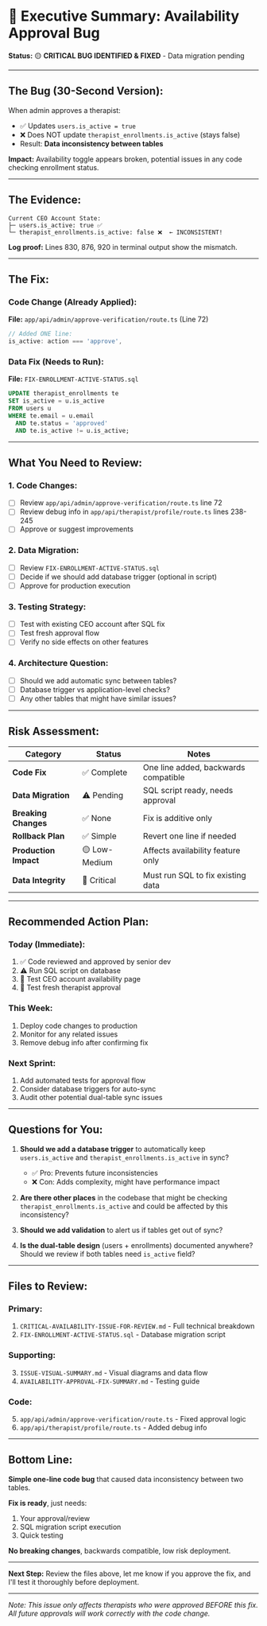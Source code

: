 # 🎯 Executive Summary: Availability Approval Bug

**Status:** 🟡 **CRITICAL BUG IDENTIFIED & FIXED** - Data migration pending

---

## **The Bug (30-Second Version):**

When admin approves a therapist:
- ✅ Updates `users.is_active = true`
- ❌ Does NOT update `therapist_enrollments.is_active` (stays false)
- Result: **Data inconsistency between tables**

**Impact:** Availability toggle appears broken, potential issues in any code checking enrollment status.

---

## **The Evidence:**

```
Current CEO Account State:
├─ users.is_active: true ✅
└─ therapist_enrollments.is_active: false ❌  ← INCONSISTENT!
```

**Log proof:** Lines 830, 876, 920 in terminal output show the mismatch.

---

## **The Fix:**

### **Code Change (Already Applied):**
**File:** `app/api/admin/approve-verification/route.ts` (Line 72)

```typescript
// Added ONE line:
is_active: action === 'approve',
```

### **Data Fix (Needs to Run):**
**File:** `FIX-ENROLLMENT-ACTIVE-STATUS.sql`

```sql
UPDATE therapist_enrollments te
SET is_active = u.is_active
FROM users u
WHERE te.email = u.email
  AND te.status = 'approved'
  AND te.is_active != u.is_active;
```

---

## **What You Need to Review:**

### **1. Code Changes:**
- [ ] Review `app/api/admin/approve-verification/route.ts` line 72
- [ ] Review debug info in `app/api/therapist/profile/route.ts` lines 238-245
- [ ] Approve or suggest improvements

### **2. Data Migration:**
- [ ] Review `FIX-ENROLLMENT-ACTIVE-STATUS.sql`
- [ ] Decide if we should add database trigger (optional in script)
- [ ] Approve for production execution

### **3. Testing Strategy:**
- [ ] Test with existing CEO account after SQL fix
- [ ] Test fresh approval flow
- [ ] Verify no side effects on other features

### **4. Architecture Question:**
- [ ] Should we add automatic sync between tables?
- [ ] Database trigger vs application-level checks?
- [ ] Any other tables that might have similar issues?

---

## **Risk Assessment:**

| Category | Status | Notes |
|----------|--------|-------|
| **Code Fix** | ✅ Complete | One line added, backwards compatible |
| **Data Migration** | ⚠️ Pending | SQL script ready, needs approval |
| **Breaking Changes** | ✅ None | Fix is additive only |
| **Rollback Plan** | ✅ Simple | Revert one line if needed |
| **Production Impact** | 🟡 Low-Medium | Affects availability feature only |
| **Data Integrity** | 🔴 Critical | Must run SQL to fix existing data |

---

## **Recommended Action Plan:**

### **Today (Immediate):**
1. ✅ Code reviewed and approved by senior dev
2. ⚠️ Run SQL script on database
3. 🧪 Test CEO account availability page
4. 🧪 Test fresh therapist approval

### **This Week:**
1. Deploy code changes to production
2. Monitor for any related issues
3. Remove debug info after confirming fix

### **Next Sprint:**
1. Add automated tests for approval flow
2. Consider database triggers for auto-sync
3. Audit other potential dual-table sync issues

---

## **Questions for You:**

1. **Should we add a database trigger** to automatically keep `users.is_active` and `therapist_enrollments.is_active` in sync?
   - ✅ Pro: Prevents future inconsistencies
   - ❌ Con: Adds complexity, might have performance impact

2. **Are there other places** in the codebase that might be checking `therapist_enrollments.is_active` and could be affected by this inconsistency?

3. **Should we add validation** to alert us if tables get out of sync?

4. **Is the dual-table design** (users + enrollments) documented anywhere? Should we review if both tables need `is_active` field?

---

## **Files to Review:**

### **Primary:**
1. `CRITICAL-AVAILABILITY-ISSUE-FOR-REVIEW.md` - Full technical breakdown
2. `FIX-ENROLLMENT-ACTIVE-STATUS.sql` - Database migration script

### **Supporting:**
3. `ISSUE-VISUAL-SUMMARY.md` - Visual diagrams and data flow
4. `AVAILABILITY-APPROVAL-FIX-SUMMARY.md` - Testing guide

### **Code:**
5. `app/api/admin/approve-verification/route.ts` - Fixed approval logic
6. `app/api/therapist/profile/route.ts` - Added debug info

---

## **Bottom Line:**

**Simple one-line code bug** that caused data inconsistency between two tables. 

**Fix is ready**, just needs:
1. Your approval/review
2. SQL migration script execution
3. Quick testing

**No breaking changes**, backwards compatible, low risk deployment.

---

**Next Step:** Review the files above, let me know if you approve the fix, and I'll test it thoroughly before deployment.

---

*Note: This issue only affects therapists who were approved BEFORE this fix. All future approvals will work correctly with the code change.*
